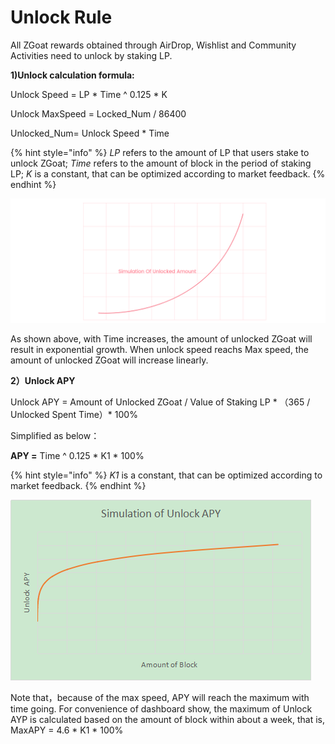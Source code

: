 # Unlock Rule

All ZGoat rewards obtained through AirDrop, Wishlist and Community Activities need to unlock by staking LP.

**1\)Unlock calculation formula:**

Unlock Speed = LP \* Time ^ 0.125 \*  K

Unlock MaxSpeed = Locked\_Num / 86400

Unlocked\_Num= Unlock Speed \* Time

{% hint style="info" %}
_LP_ refers to the amount of LP that users stake to unlock ZGoat; _Time_ refers to the amount of block in the period of staking LP; _K_ is a constant, that can be optimized according to market feedback.
{% endhint %}

![Unlocked\_Num Simulation](../.gitbook/assets/unlocked_num-simulation.png)

As shown above, with Time increases, the amount of unlocked ZGoat will result in exponential growth. When unlock speed reachs Max speed, the amount of unlocked ZGoat will increase linearly.



**2）Unlock APY**

Unlock APY = Amount of Unlocked ZGoat / Value of Staking LP  \* （365 / Unlocked Spent Time）\* 100%

Simplified as below：

**APY =** Time ^ 0.125 \*  K1 \* 100%

{% hint style="info" %}
_K1_ is a constant, that can be optimized according to market feedback.
{% endhint %}

![Simulation Of Unlock APY](../.gitbook/assets/image%20%285%29.png)

Note that，because of the max speed, APY will reach the maximum with time going. For convenience of dashboard show, the maximum of Unlock AYP is calculated based on the amount of block within about a week, that is, MaxAPY = 4.6 \* K1 \* 100%



